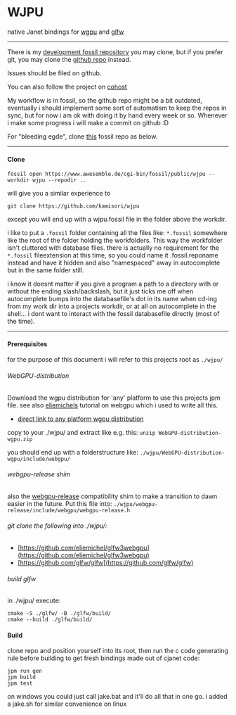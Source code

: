 # WJPU

native Janet bindings for [wgpu](https://eliemichel.github.io/LearnWebGPU/getting-started/hello-webgpu.html) and [glfw](https://github.com/glfw/glfw)

---


There is my [development fossil repository](https://www.awesemble.de/cgi-bin/fossil/public/wjpu) you may clone, but if you prefer git, you may clone the [github repo](https://github.com/kamisori/wjpu) instead.

Issues should be filed on github.

You can also follow the project on [cohost](https://cohost.org/wjpu)

My workflow is in fossil, so the github repo might be a bit outdated, eventually i should implement some sort of automatism to keep the repos in sync, but for now i am ok with doing it by hand every week or so. Whenever i make some progress i will make a commit on github :D

For "bleeding egde", clone [this](https://www.awesemble.de/cgi-bin/fossil/public/wjpu) fossil repo as below.

---


#### Clone
```
fossil open https://www.awesemble.de/cgi-bin/fossil/public/wjpu --workdir wjpu --repodir ..
```

will give you a similar experience to 

```
git clone https://github.com/kamisori/wjpu
```

except you will end up with a wjpu.fossil file in the folder above the workdir.

i like to put a `.fossil` folder containing all the files like: `*.fossil` somewhere like the root of the folder holding the workfolders. This way the workfolder isn't cluttered with database files. there is actually no requirement for the `*.fossil` fileextension at this time, so you could name it .fossil.reponame instead and have it hidden and also "namespaced" away in autocomplete but in the same folder still.

i know it doesnt matter if you give a program a path to a directory with or without the ending slash/backslash, but it just ticks me off when autocomplete bumps into the databasefile's dot in its name when cd-ing from my work dir into a projects workdir, or at all on autocomplete in the shell... i dont want to interact with the fossil databasefile directly (most of the time).

---
#### Prerequisites
for the purpose of this document i will refer to this projects root as `./wjpu/`


###### WebGPU-distribution
Download the wgpu distribution for 'any' platform to use this projects jpm file. see also [eliemichels](https://eliemichel.github.io/LearnWebGPU/getting-started/hello-webgpu.html) tutorial on webgpu which i used to write all this.

 - [direct link to any platform wgpu distribution](https://github.com/eliemichel/WebGPU-distribution/archive/refs/heads/wgpu.zip)

copy to your ./wjpu/ and extract like e.g. this:
`unzip WebGPU-distribution-wgpu.zip`

you should end up with a folderstructure like:
`./wjpu/WebGPU-distribution-wgpu/include/webgpu/`


###### webgpu-release shim

also the [webgpu-release](https://eliemichel.github.io/LearnWebGPU/_downloads/e3b4b7e5d37965df6f754314ef616019/webgpu-release.h) compatibility shim to make a transition to dawn easier in the future. Put this file into:
`./wjpu/webgpu-release/include/webgpu/webgpu-release.h`


###### git clone the following into ./wjpu/:

 - [https://github.com/eliemichel/glfw3webgpu](https://github.com/eliemichel/glfw3webgpu)
 - [https://github.com/glfw/glfw](https://github.com/glfw/glfw)


###### build glfw
in ./wjpu/ execute:

```
cmake -S ./glfw/ -B ./glfw/build/
cmake --build ./glfw/build/
```

#### Build
clone repo and position yourself into its root, then run the c code generating rule before building to get fresh bindings made out of cjanet code:

```
jpm run gen
jpm build
jpm test
```

on windows you could just call jake.bat and it'll do all that in one go.
i added a jake.sh for similar convenience on linux
